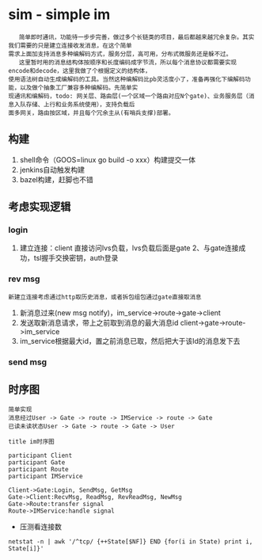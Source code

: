 # sim - simple im 
```text
   简单即时通讯，功能待一步步完善，做过多个长链类的项目，最后都越来越冗余复杂。其实我们需要的只是建立连接收发消息，在这个简单
需求上面加支持消息多种编解码方式，服务分层，高可用，分布式微服务还是躲不过。
   这里暂时用的消息结构体按顺序和长度编码成字节流，所以每个消息协议都需要实现encode和decode，这里我做了个根据定义的结构体，
使用语法树自动生成编解码的工具。当然这种编解码比pb灵活度小了，准备再强化下编解码功能，以及做个抽象工厂兼容多种编解码。先简单实
现通讯和编解码，todo: 网关层、路由层(一个区域一个路由对应N个gate)、业务服务层（消息入队存储、上行和业务系统使用），支持负载后
面多网关，路由按区域，并且每个冗余主从(有哨兵支撑)部署。
``` 

## 构建
1. shell命令（GOOS=linux go build -o xxx）构建提交一体
2. jenkins自动触发构建
3. bazel构建，赶脚也不错


## 考虑实现逻辑
### login
1. 建立连接：client 直接访问lvs负载，lvs负载后面是gate
2、与gate连接成功，tsl握手交换密钥，auth登录

### rev msg
```text
新建立连接考虑通过http取历史消息，或者拆包组包通过gate直接取消息
```
1. 新消息过来(new msg notify)，im_service->route->gate->client
2. 发送取新消息请求，带上之前取到消息的最大消息id client->gate->route->im_service
3. im_service根据最大id，置之前消息已取，然后把大于该Id的消息发下去

### send msg


## 时序图
```text
简单实现 
消息经过User -> Gate -> route -> IMService -> route -> Gate
已读未读状态User -> Gate -> route -> Gate -> User

```
```sequence
title im时序图

participant Client
participant Gate
participant Route
participant IMService

Client->Gate:Login, SendMsg, GetMsg
Gate->Client:RecvMsg, ReadMsg, RevReadMsg, NewMsg
Gate->Route:transfer signal
Route->IMService:handle signal
```

* 压测看连接数
```text
netstat -n | awk '/^tcp/ {++State[$NF]} END {for(i in State) print i, State[i]}'
```